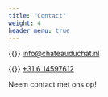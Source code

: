 ```yaml
---
title: "Contact"
weight: 4
header_menu: true
---
```


{{<icon class="fa fa-envelope">}}&nbsp;[info@chateauduchat.nl](mailto:info@chateauduchat.nl)

{{<icon class="fa fa-phone">}}&nbsp;[+31 6 14597612](tel:+31614597612)

Neem contact met ons op!
